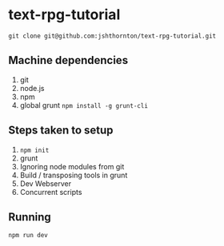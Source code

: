 # text-rpg-tutorial

`git clone git@github.com:jshthornton/text-rpg-tutorial.git`

## Machine dependencies

1. git
1. node.js
1. npm
1. global grunt `npm install -g grunt-cli`

## Steps taken to setup

1. `npm init`
1. grunt
1. Ignoring node modules from git
1. Build / transposing tools in grunt
1. Dev Webserver
1. Concurrent scripts

## Running

`npm run dev`